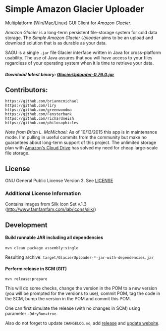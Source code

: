 # Simple Amazon Glacier Uploader

Multiplatform (Win/Mac/Linux) GUI Client for _Amazon Glacier_.

_Amazon Glacier_ is a long-term persistent file-storage system for cold data storage.
The _Simple Amazon Glacier Uploader_ aims to be an upload and download solution that is as durable as your data.

SAGU is a single `.jar` file Glacier interface written in Java for cross-platform usability.
The use of Java assures that you will have access to your files regardless of your operating system when it is time
to retrieve your data.

##### Download latest binary: [GlacierUploader-0.76.0.jar](https://github.com/SimpleAmazonGlacierUploader/SAGU/releases/download/GlacierUploader-0.76.0/GlacierUploader-0.76.0.jar)

## Contributors:

	https://github.com/brianmcmichael
	https://github.com/liry
	https://github.com/greenwoodma
	https://github.com/Fensterbank
	https://github.com/richardneish
	https://github.com/philosophicles

*Note from Brian L. McMichael:* As of 10/13/2015 this app is in maintenance mode.
I'm pulling in useful commits from the community but make no guarantees about long-term support of this project.
The unlimited storage plan with [Amazon's Cloud Drive](https://www.amazon.com/clouddrive/) has solved my need for cheap
large-scale file storage.

## License
GNU General Public License Version 3. See [LICENSE](LICENSE)

### Additional License Information
Contains images from Silk Icon Set v.1.3 (http://www.famfamfam.com/lab/icons/silk/)

## Development
#### Build runnable JAR including all dependencies
```
mvn clean package assembly:single
```

Resulting archive: `target/GlacierUploader-*-jar-with-dependencies.jar`

#### Perform release in SCM (GIT)
```
mvn release:prepare
```

This will do some checks, change the version in the POM to a new version (you will be prompted for the versions to use),
commit POM, tag the code in the SCM, bump the version in the POM and commit this POM.

One can first simulate the release (with no changes in SCM) using parameter `-DdryRun=true`.

Also do not forget to update `CHANGELOG.md`, add [release](https://github.com/SimpleAmazonGlacierUploader/SAGU/releases)
and [update website](https://github.com/SimpleAmazonGlacierUploader/SimpleAmazonGlacierUploader.github.io).
